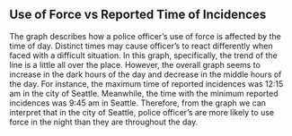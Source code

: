 ## Use of Force vs Reported Time of Incidences
The graph describes how a police officer’s use of force is affected by the time of day. Distinct times may cause officer’s to react differently when faced with a difficult situation. In this graph, specifically, the trend of the line is a little all over the place. However, the overall graph seems to increase in the dark hours of the day and decrease in the middle hours of the day. For instance, the maximum time of reported incidences was 12:15 am in the city of Seattle. Meanwhile, the time with the minimum reported incidences was 9:45 am in Seattle. Therefore, from the graph we can interpret that in the city of Seattle, police officer’s are more likely to use force in the night than they are throughout the day.
